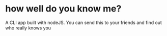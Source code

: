 # how well do you know me?
A CLI app built with nodeJS. You can send this to your friends and find out who really knows you
